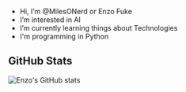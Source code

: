 - Hi, I’m @MilesONerd or Enzo Fuke 
- I’m interested in AI
- I’m currently learning things about Technologies
- I'm programming in Python

## GitHub Stats
![Enzo's GitHub stats](https://github-readme-stats.vercel.app/api?username=MilesONerd&show_icons=true&theme=cobalt)

<!---
Enzo Fuke/MilesONerd is a ✨ special ✨ repository because its `README.md` (this file) appears on your GitHub profile.
You can click the Preview link to take a look at your changes.
--->
